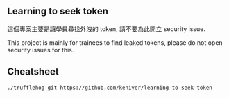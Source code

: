 Learning to seek token
-
這個專案主要是讓學員尋找外洩的 token, 請不要為此開立 security issue.

This project is mainly for trainees to find leaked tokens, please do not open security issues for this.

## Cheatsheet

`./trufflehog git https://github.com/keniver/learning-to-seek-token`
